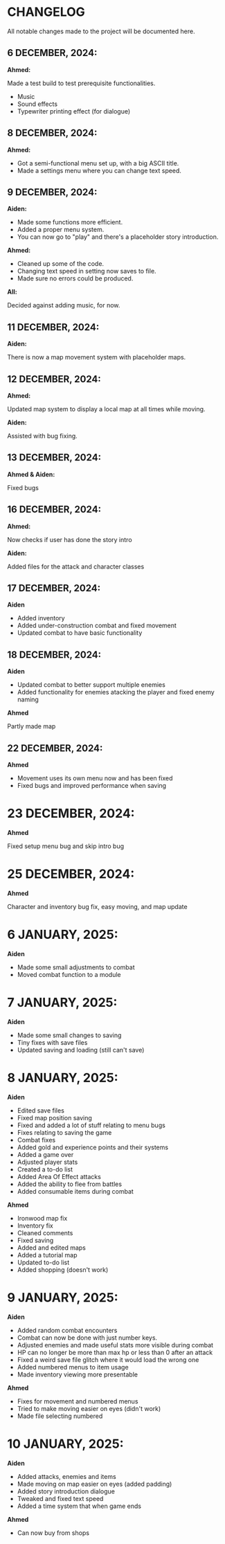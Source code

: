 # CHANGELOG

All notable changes made to the project will be documented here.


## 6 DECEMBER, 2024:

**Ahmed:**

Made a test build to test prerequisite functionalities.

- Music
- Sound effects
- Typewriter printing effect (for dialogue)


## 8 DECEMBER, 2024:

**Ahmed:**

- Got a semi-functional menu set up, with a big ASCII title.
- Made a settings menu where you can change text speed.


## 9 DECEMBER, 2024:

**Aiden:**

- Made some functions more efficient.
- Added a proper menu system.
- You can now go to "play" and there's a placeholder story introduction.

**Ahmed:**

- Cleaned up some of the code.
- Changing text speed in setting now saves to file.
- Made sure no errors could be produced.

**All:**

Decided against adding music, for now.


## 11 DECEMBER, 2024:

**Aiden:**

There is now a map movement system with placeholder maps.


## 12 DECEMBER, 2024:

**Ahmed:**

Updated map system to display a local map at all times while moving.

**Aiden:**

Assisted with bug fixing.


## 13 DECEMBER, 2024:

**Ahmed & Aiden:**

Fixed bugs


## 16 DECEMBER, 2024:

**Ahmed:**

Now checks if user has done the story intro

**Aiden:**

Added files for the attack and character classes


## 17 DECEMBER, 2024:

**Aiden**

- Added inventory
- Added under-construction combat and fixed movement
- Updated combat to have basic functionality


## 18 DECEMBER, 2024:

**Aiden**

- Updated combat to better support multiple enemies
- Added functionality for enemies atacking the player and fixed enemy naming

**Ahmed**

Partly made map


## 22 DECEMBER, 2024:

**Ahmed**

- Movement uses its own menu now and has been fixed
- Fixed bugs and improved performance when saving


# 23 DECEMBER, 2024:

**Ahmed**

Fixed setup menu bug and skip intro bug


# 25 DECEMBER, 2024:

**Ahmed**

Character and inventory bug fix, easy moving, and map update


# 6 JANUARY, 2025:

**Aiden**

- Made some small adjustments to combat
- Moved combat function to a module


# 7 JANUARY, 2025:

**Aiden**

- Made some small changes to saving
- Tiny fixes with save files
- Updated saving and loading (still can't save)


# 8 JANUARY, 2025:

**Aiden**

- Edited save files
- Fixed map position saving
- Fixed and added a lot of stuff relating to menu bugs
- Fixes relating to saving the game
- Combat fixes
- Added gold and experience points and their systems
- Added a game over
- Adjusted player stats
- Created a to-do list
- Added Area Of Effect attacks
- Added the ability to flee from battles
- Added consumable items during combat

**Ahmed**

- Ironwood map fix
- Inventory fix
- Cleaned comments
- Fixed saving
- Added and edited maps
- Added a tutorial map
- Updated to-do list
- Added shopping (doesn't work)


# 9 JANUARY, 2025:

**Aiden**

- Added random combat encounters
- Combat can now be done with just number keys.
- Adjusted enemies and made useful stats more visible during combat
- HP can no longer be more than max hp or less than 0 after an attack
- Fixed a weird save file glitch where it would load the wrong one
- Added numbered menus to item usage
- Made inventory viewing more presentable

**Ahmed**

- Fixes for movement and numbered menus
- Tried to make moving easier on eyes (didn't work)
- Made file selecting numbered


# 10 JANUARY, 2025:

**Aiden**

- Added attacks, enemies and items
- Made moving on map easier on eyes (added padding)
- Added story introduction dialogue
- Tweaked and fixed text speed
- Added a time system that when game ends

**Ahmed**

- Can now buy from shops